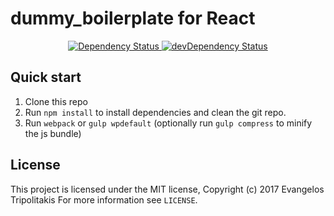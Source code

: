 # dummy_boilerplate for React

<div align="center">
  <!-- Dependency Status -->
  <a href="https://david-dm.org/vtripolitakis/react-boilerplate">
    <img src="https://david-dm.org/vtripolitakis/dummy_boilerplate" alt="Dependency Status" />
  </a>
  <!-- devDependency Status -->
  <a href="https://david-dm.org/vtripolitakis/dummy_boilerplate#info=devDependencies">
    <img src="https://david-dm.org/vtripolitakis/dummy_boilerplate/dev-status.svg" alt="devDependency Status" />
  </a>
</div>

## Quick start

1. Clone this repo 
1. Run `npm install` to install dependencies and clean the git repo.<br />
1. Run `webpack` or `gulp wpdefault` (optionally run `gulp compress` to minify the js bundle)


## License

This project is licensed under the MIT license, Copyright (c) 2017 Evangelos Tripolitakis  For more information see `LICENSE`.
